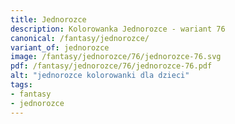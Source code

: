```yaml
---
title: Jednorozce
description: Kolorowanka Jednorozce - wariant 76
canonical: /fantasy/jednorozce/
variant_of: jednorozce
image: /fantasy/jednorozce/76/jednorozce-76.svg
pdf: /fantasy/jednorozce/76/jednorozce-76.pdf
alt: "jednorozce kolorowanki dla dzieci"
tags:
- fantasy
- jednorozce
---
```

